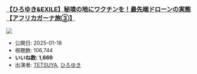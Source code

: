 ### [【ひろゆき&EXILE】秘境の地にワクチンを！最先端ドローンの実態【アフリカガーナ旅③】](https://www.youtube.com/watch?v=Dfh9LTFtNRs)
[![](https://img.youtube.com/vi/Dfh9LTFtNRs/sddefault.jpg)](https://www.youtube.com/watch?v=Dfh9LTFtNRs)
-   公開日: 2025-01-18
-   視聴数: 106,744
-   **いいね数: 1,669**
-   出演者: [TETSUYA](/rehacq_fan/people/TETSUYA "wikilink"), [ひろゆき](/rehacq_fan/people/ひろゆき "wikilink")
